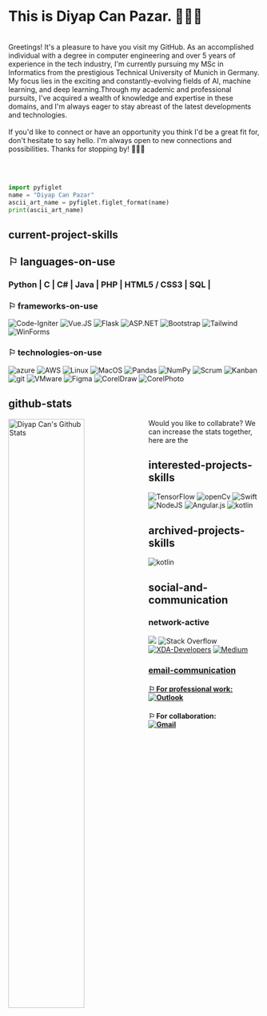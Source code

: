# This is Diyap Can Pazar. 🙋🏻‍♂️

<br>
Greetings! It's a pleasure to have you visit my GitHub. As an accomplished individual with a degree in computer engineering and over 5 years of experience in the tech industry, I'm currently pursuing my MSc in Informatics from the prestigious Technical University of Munich in Germany. My focus lies in the exciting and constantly-evolving fields of AI, machine learning, and deep learning.Through my academic and professional pursuits, I've acquired a wealth of knowledge and expertise in these domains, and I'm always eager to stay abreast of the latest developments and technologies. 
<br><br>
If you'd like to connect or have an opportunity you think I'd be a great fit for, don't hesitate to say hello. I'm always open to new connections and possibilities. Thanks for stopping by! 👨🏻‍🔬



<br><br>

```python
import pyfiglet
name = "Diyap Can Pazar"
ascii_art_name = pyfiglet.figlet_format(name)
print(ascii_art_name)
```


##  current-project-skills
 ## ⚐ languages-on-use
 ### Python  | C  | C#  | Java  | PHP  | HTML5 / CSS3 | SQL  | 


 
 ### ⚐ frameworks-on-use
  ![Code-Igniter](https://img.shields.io/badge/CodeIgniter-%23EF4223.svg?style=for-the-badge&logo=codeIgniter&logoColor=white)
  ![Vue.JS](https://img.shields.io/badge/Vue.js-35495E?style=for-the-badge&logo=vuedotjs&logoColor=4FC08D)
  ![Flask](https://img.shields.io/badge/flask-%23000.svg?style=for-the-badge&logo=flask&logoColor=white)
  ![ASP.NET](https://img.shields.io/badge/ASP.NET-5C2D91?style=for-the-badge&logo=.net&logoColor=white) 
  ![Bootstrap](https://img.shields.io/badge/bootstrap-%23563D7C.svg?style=for-the-badge&logo=bootstrap&logoColor=white)
  ![Tailwind](https://img.shields.io/badge/Tailwind_CSS-38B2AC?style=for-the-badge&logo=tailwind-css&logoColor=white)
  ![WinForms](https://img.shields.io/badge/Winforms-35495E?style=for-the-badge&logo=.net&logoColor=blue)
  
 
 ### ⚐ technologies-on-use
  ![azure](https://img.shields.io/badge/microsoft%20azure-0089D6?style=for-the-badge&logo=microsoft-azure&logoColor=white)
  ![AWS](https://img.shields.io/badge/Amazon_AWS-232F3E?style=for-the-badge&logo=amazon-aws&logoColor=white)
  ![Linux](https://img.shields.io/badge/Linux-FCC624?style=for-the-badge&logo=linux&logoColor=black)
  ![MacOS](https://img.shields.io/badge/MacOS-000000?style=for-the-badge&logo=apple&logoColor=white)
   ![Pandas](https://img.shields.io/badge/pandas-%23150458.svg?style=for-the-badge&logo=pandas&logoColor=white)
    ![NumPy](https://img.shields.io/badge/numpy-%23013243.svg?style=for-the-badge&logo=numpy&logoColor=white)
  ![Scrum](https://img.shields.io/badge/Scrum-FFFFFF?style=for-the-badge&logo=Aseprite&logoColor=#7D929E)
  ![Kanban](https://img.shields.io/badge/Kanban-FFFFFF?style=for-the-badge&logo=Aseprite&logoColor=#7D929E)
  ![git](https://img.shields.io/badge/Git-F05032?style=for-the-badge&logo=git&logoColor=white)
  ![VMware](https://img.shields.io/badge/VMware-231f20?style=for-the-badge&logo=VMware&logoColor=blue)
  ![Figma](https://img.shields.io/badge/Figma-F24E1E?style=for-the-badge&logo=figma&logoColor=white)
  ![CorelDraw](https://img.shields.io/badge/CorelDraw-black?style=for-the-badge&logo=framer&logoColor=blue)
   ![CorelPhoto](https://img.shields.io/badge/CorelPhoto-black?style=for-the-badge&logo=framer&logoColor=gray)
 
## github-stats
 <img align="left" src="https://github-readme-stats.vercel.app/api?username=iamdiyapcan&show_icons=true&title_color=fff&icon_color=79ff97&text_color=efefef&bg_color=24292e" alt="Diyap Can's Github Stats" width="55%">
 Would you like to collabrate? 
 We can increase the stats together, here are the
 
## interested-projects-skills 
  ![TensorFlow](https://img.shields.io/badge/TensorFlow-%23FF6F00.svg?style=for-the-badge&logo=TensorFlow&logoColor=white)
  ![openCv](https://img.shields.io/badge/OpenCV-27338e?style=for-the-badge&logo=OpenCV&logoColor=white)
  ![Swift](https://img.shields.io/badge/swift-F54A2A?style=for-the-badge&logo=swift&logoColor=white)
  ![NodeJS](https://img.shields.io/badge/node.js-6DA55F?style=for-the-badge&logo=node.js&logoColor=white)
  ![Angular.js](https://img.shields.io/badge/angular.js-%23E23237.svg?style=for-the-badge&logo=angularjs&logoColor=white)
  ![kotlin](https://img.shields.io/badge/Kotlin-0095D5?&style=for-the-badge&logo=kotlin&logoColor=white)

## archived-projects-skills 
  ![kotlin](https://img.shields.io/badge/Kotlin-0095D5?&style=for-the-badge&logo=kotlin&logoColor=white)

 ## social-and-communication
 
 ### network-active
 [![](https://img.shields.io/badge/linkedin-%230077B5.svg?&style=for-the-badge&logo=linkedin&logoColor=white)](https://www.linkedin.com/in/diyapcanpazar/)
 ![Stack Overflow](https://img.shields.io/badge/-Stackoverflow-FE7A16?style=for-the-badge&logo=stack-overflow&logoColor=white)
 [![XDA-Developers](https://img.shields.io/badge/XDA--Developers-%23AC6E2F.svg?style=for-the-badge&logo=XDA-Developers&logoColor=white)](https://forum.xda-developers.com/m/diyapcanpazar.11773459/)
<a href="https://medium.com/@diyapcanpazar" rel="nofollow"><img src="https://camo.githubusercontent.com/49c80c79c674e543c2c7c2ee7930cc15791f4bd56da17c4b3c91c273349bef8d/68747470733a2f2f696d672e736869656c64732e696f2f62616467652f6d656469756d2d2532333132313030452e7376673f267374796c653d666f722d7468652d6261646765266c6f676f3d6d656469756d266c6f676f436f6c6f723d7768697465" alt="Medium" data-canonical-src="https://img.shields.io/badge/medium-%2312100E.svg?&amp;style=for-the-badge&amp;logo=medium&amp;logoColor=white" style="max-width:100%;">
  ### email-communication
  #### ⚐ For professional work:<br>[![Outlook](https://img.shields.io/badge/Microsoft_Outlook-0078D4?style=for-the-badge&logo=microsoft-outlook&logoColor=white)](mailto:diyapcanpazar@outlook.com)<br>
  #### ⚐ For collaboration:<br>[![Gmail](https://img.shields.io/badge/gmail-FFFFFF?style=for-the-badge&logo=gmail&logoColor=red)](mailto:diyapcanpazar@gmail.com)


